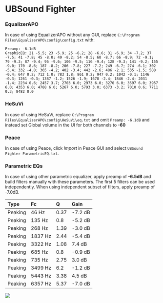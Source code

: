 # UBSound Fighter

### EqualizerAPO
In case of using EqualizerAPO without any GUI, replace `C:\Program Files\EqualizerAPO\config\config.txt`
with:
```
Preamp: -6.1dB
GraphicEQ: 21 -5.5; 23 -5.9; 25 -6.2; 28 -6.6; 31 -6.9; 34 -7.2; 37 -7.5; 41 -7.8; 45 -8.0; 49 -8.2; 54 -8.5; 60 -8.7; 66 -8.9; 72 -9.1; 79 -9.3; 87 -9.4; 96 -9.6; 106 -9.5; 116 -9.4; 128 -9.3; 141 -9.2; 155 -9.0; 170 -8.6; 187 -8.2; 206 -7.8; 227 -7.2; 249 -6.7; 274 -6.1; 302 -5.4; 332 -4.8; 365 -4.2; 402 -3.4; 442 -2.6; 486 -2.1; 535 -1.5; 588 -0.4; 647 0.2; 712 1.0; 783 1.8; 861 0.2; 947 0.2; 1042 -0.1; 1146 -0.3; 1261 -0.3; 1387 -1.2; 1526 -1.9; 1678 -2.4; 1846 -2.4; 2031 -1.4; 2234 0.6; 2457 3.7; 2703 6.0; 2973 6.0; 3270 6.0; 3597 6.0; 3957 6.0; 4353 6.0; 4788 6.0; 5267 6.0; 5793 3.0; 6373 -3.2; 7010 0.6; 7711 0.3; 8482 0.0
```

### HeSuVi
In case of using HeSuVi, replace `C:\Program Files\EqualizerAPO\config\HeSuVi\eq.txt` and omit `Preamp:
-6.1dB` and instead set Global volume in the UI for both channels to **-60**

### Peace
In case of using Peace, click *Import* in Peace GUI and select `UBSound Fighter ParametricEQ.txt`.

### Parametric EQs
In case of using other parametric equalizer, apply preamp of **-6.5dB** and build filters manually
with these parameters. The first 5 filters can be used independently.
When using independent subset of filters, apply preamp of -7.0dB.

| Type    | Fc      |    Q | Gain    |
|:--------|:--------|:-----|:--------|
| Peaking | 46 Hz   | 0.37 | -7.2 dB |
| Peaking | 135 Hz  | 0.8  | -5.2 dB |
| Peaking | 268 Hz  | 1.39 | -3.0 dB |
| Peaking | 1837 Hz | 2.44 | -5.4 dB |
| Peaking | 3322 Hz | 1.08 | 7.4 dB  |
| Peaking | 685 Hz  | 0.8  | -0.9 dB |
| Peaking | 735 Hz  | 2.75 | 3.0 dB  |
| Peaking | 3499 Hz | 6.2  | -1.2 dB |
| Peaking | 5443 Hz | 3.38 | 4.5 dB  |
| Peaking | 6357 Hz | 5.37 | -7.0 dB |

![](https://raw.githubusercontent.com/jaakkopasanen/AutoEq/master/results/innerfidelity/sbaf-serious/UBSound%20Fighter/UBSound%20Fighter.png)